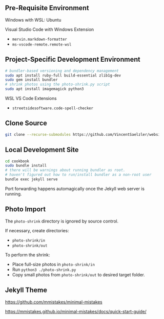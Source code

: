 ## Pre-Requisite Environment

Windows with WSL: Ubuntu

Visual Studio Code with Windows Extension
  + `mervin.markdown-formatter`
  + `ms-vscode-remote.remote-wsl`

## Project-Specific Development Environment

```sh
# bundler-based versioning and dependency management
sudo apt install ruby-full build-essential zlib1g-dev
sudo gem install bundler
# shrink photos using the photo-shrink.py script
sudo apt install imagemagick python3
```

WSL VS Code Extensions
* `streetsidesoftware.code-spell-checker`

## Clone Source

```sh
git clone --recurse-submodules https://github.com/VincentSaelzler/websites
```

## Local Development Site

```sh
cd cookbook
sudo bundle install
# there will be warnings about running bundler as root.
# haven't figured out how to run/install bundler as a non-root user
bundle exec jekyll serve
```

Port forwarding happens automagically once the Jekyll web server is running.

## Photo Import

The `photo-shrink` directory is ignored by source control.

If necessary, create directories:
* `photo-shrink/in`
* `photo-shrink/out`

To perform the shrink:
* Place full-size photos in `photo-shrink/in`
* Run `python3 ./photo-shrink.py`
* Copy small photos from `photo-shrink/out` to desired target folder.

## Jekyll Theme

https://github.com/mmistakes/minimal-mistakes

https://mmistakes.github.io/minimal-mistakes/docs/quick-start-guide/

